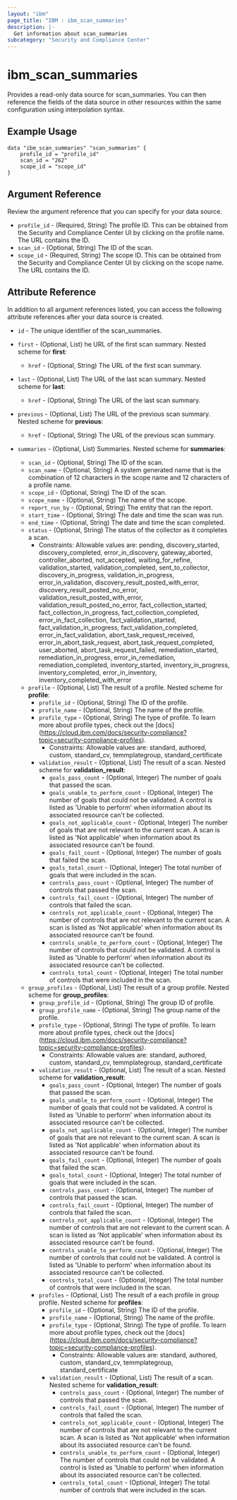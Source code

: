 ```yaml
---
layout: "ibm"
page_title: "IBM : ibm_scan_summaries"
description: |-
  Get information about scan_summaries
subcategory: "Security and Compliance Center"
---
```


# ibm_scan_summaries

Provides a read-only data source for scan_summaries. You can then reference the fields of the data source in other resources within the same configuration using interpolation syntax.

## Example Usage

```hcl
data "ibm_scan_summaries" "scan_summaries" {
	profile_id = "profile_id"
	scan_id = "262"
	scope_id = "scope_id"
}
```

## Argument Reference

Review the argument reference that you can specify for your data source.

* `profile_id` - (Required, String) The profile ID. This can be obtained from the Security and Compliance Center UI by clicking on the profile name. The URL contains the ID.
* `scan_id` - (Optional, String) The ID of the scan.
* `scope_id` - (Required, String) The scope ID. This can be obtained from the Security and Compliance Center UI by clicking on the scope name. The URL contains the ID.

## Attribute Reference

In addition to all argument references listed, you can access the following attribute references after your data source is created.

* `id` - The unique identifier of the scan_summaries.
* `first` - (Optional, List) he URL of the first scan summary.
Nested scheme for **first**:
	* `href` - (Optional, String) The URL of the first scan summary.

* `last` - (Optional, List) The URL of the last scan summary.
Nested scheme for **last**:
	* `href` - (Optional, String) The URL of the last scan summary.

* `previous` - (Optional, List) The URL of the previous scan summary.
Nested scheme for **previous**:
	* `href` - (Optional, String) The URL of the previous scan summary.

* `summaries` - (Optional, List) Summaries.
Nested scheme for **summaries**:
	* `scan_id` - (Optional, String) The ID of the scan.
	* `scan_name` - (Optional, String) A system generated name that is the combination of 12 characters in the scope name and 12 characters of a profile name.
	* `scope_id` - (Optional, String) The ID of the scan.
	* `scope_name` - (Optional, String) The name of the scope.
	* `report_run_by` - (Optional, String) The entity that ran the report.
	* `start_time` - (Optional, String) The date and time the scan was run.
	* `end_time` - (Optional, String) The date and time the scan completed.
	* `status` - (Optional, String) The status of the collector as it completes a scan.
	  * Constraints: Allowable values are: pending, discovery_started, discovery_completed, error_in_discovery, gateway_aborted, controller_aborted, not_accepted, waiting_for_refine, validation_started, validation_completed, sent_to_collector, discovery_in_progress, validation_in_progress, error_in_validation, discovery_result_posted_with_error, discovery_result_posted_no_error, validation_result_posted_with_error, validation_result_posted_no_error, fact_collection_started, fact_collection_in_progress, fact_collection_completed, error_in_fact_collection, fact_validation_started, fact_validation_in_progress, fact_validation_completed, error_in_fact_validation, abort_task_request_received, error_in_abort_task_request, abort_task_request_completed, user_aborted, abort_task_request_failed, remediation_started, remediation_in_progress, error_in_remediation, remediation_completed, inventory_started, inventory_in_progress, inventory_completed, error_in_inventory, inventory_completed_with_error
	* `profile` - (Optional, List) The result of a profile.
	Nested scheme for **profile**:
		* `profile_id` - (Optional, String) The ID of the profile.
		* `profile_name` - (Optional, String) The name of the profile.
		* `profile_type` - (Optional, String) The type of profile. To learn more about profile types, check out the [docs] (https://cloud.ibm.com/docs/security-compliance?topic=security-compliance-profiles).
		  * Constraints: Allowable values are: standard, authored, custom, standard_cv, temmplategroup, standard_certificate
		* `validation_result` - (Optional, List) The result of a scan.
		Nested scheme for **validation_result**:
			* `goals_pass_count` - (Optional, Integer) The number of goals that passed the scan.
			* `goals_unable_to_perform_count` - (Optional, Integer) The number of goals that could not be validated. A control is listed as 'Unable to perform' when information about its associated resource can't be collected.
			* `goals_not_applicable_count` - (Optional, Integer) The number of goals that are not relevant to the current scan. A scan is listed as 'Not applicable' when information about its associated resource can't be found.
			* `goals_fail_count` - (Optional, Integer) The number of goals that failed the scan.
			* `goals_total_count` - (Optional, Integer) The total number of goals that were included in the scan.
			* `controls_pass_count` - (Optional, Integer) The number of controls that passed the scan.
			* `controls_fail_count` - (Optional, Integer) The number of controls that failed the scan.
			* `controls_not_applicable_count` - (Optional, Integer) The number of controls that are not relevant to the current scan. A scan is listed as 'Not applicable' when information about its associated resource can't be found.
			* `controls_unable_to_perform_count` - (Optional, Integer) The number of controls that could not be validated. A control is listed as 'Unable to perform' when information about its associated resource can't be collected.
			* `controls_total_count` - (Optional, Integer) The total number of controls that were included in the scan.
	* `group_profiles` - (Optional, List) The result of a group profile.
	Nested scheme for **group_profiles**:
		* `group_profile_id` - (Optional, String) The group ID of profile.
		* `group_profile_name` - (Optional, String) The group name of the profile.
		* `profile_type` - (Optional, String) The type of profile. To learn more about profile types, check out the [docs] (https://cloud.ibm.com/docs/security-compliance?topic=security-compliance-profiles).
		  * Constraints: Allowable values are: standard, authored, custom, standard_cv, temmplategroup, standard_certificate
		* `validation_result` - (Optional, List) The result of a scan.
		Nested scheme for **validation_result**:
			* `goals_pass_count` - (Optional, Integer) The number of goals that passed the scan.
			* `goals_unable_to_perform_count` - (Optional, Integer) The number of goals that could not be validated. A control is listed as 'Unable to perform' when information about its associated resource can't be collected.
			* `goals_not_applicable_count` - (Optional, Integer) The number of goals that are not relevant to the current scan. A scan is listed as 'Not applicable' when information about its associated resource can't be found.
			* `goals_fail_count` - (Optional, Integer) The number of goals that failed the scan.
			* `goals_total_count` - (Optional, Integer) The total number of goals that were included in the scan.
			* `controls_pass_count` - (Optional, Integer) The number of controls that passed the scan.
			* `controls_fail_count` - (Optional, Integer) The number of controls that failed the scan.
			* `controls_not_applicable_count` - (Optional, Integer) The number of controls that are not relevant to the current scan. A scan is listed as 'Not applicable' when information about its associated resource can't be found.
			* `controls_unable_to_perform_count` - (Optional, Integer) The number of controls that could not be validated. A control is listed as 'Unable to perform' when information about its associated resource can't be collected.
			* `controls_total_count` - (Optional, Integer) The total number of controls that were included in the scan.
		* `profiles` - (Optional, List) The result of a each profile in group profile.
		Nested scheme for **profiles**:
			* `profile_id` - (Optional, String) The ID of the profile.
			* `profile_name` - (Optional, String) The name of the profile.
			* `profile_type` - (Optional, String) The type of profile. To learn more about profile types, check out the [docs] (https://cloud.ibm.com/docs/security-compliance?topic=security-compliance-profiles).
			  * Constraints: Allowable values are: standard, authored, custom, standard_cv, temmplategroup, standard_certificate
			* `validation_result` - (Optional, List) The result of a scan.
			Nested scheme for **validation_result**:
				* `controls_pass_count` - (Optional, Integer) The number of controls that passed the scan.
				* `controls_fail_count` - (Optional, Integer) The number of controls that failed the scan.
				* `controls_not_applicable_count` - (Optional, Integer) The number of controls that are not relevant to the current scan. A scan is listed as 'Not applicable' when information about its associated resource can't be found.
				* `controls_unable_to_perform_count` - (Optional, Integer) The number of controls that could not be validated. A control is listed as 'Unable to perform' when information about its associated resource can't be collected.
				* `controls_total_count` - (Optional, Integer) The total number of controls that were included in the scan.

